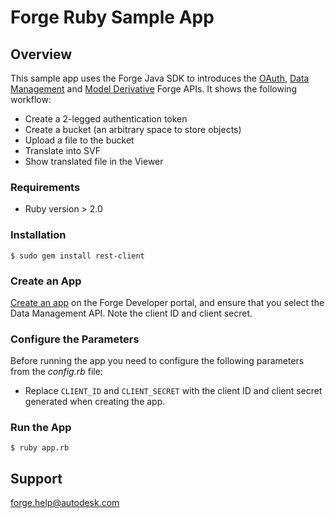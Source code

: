 # Forge Ruby Sample App

## Overview
This sample app uses the Forge Java SDK to introduces the [OAuth](https://developer.autodesk.com/en/docs/oauth/v2/overview/), [Data Management](https://developer.autodesk.com/en/docs/data/v2/overview/) and [Model Derivative](https://developer.autodesk.com/en/docs/model-derivative/v2/overview/) Forge APIs. It shows the following workflow:

* Create a 2-legged authentication token
* Create a bucket (an arbitrary space to store objects)
* Upload a file to the bucket
* Translate into SVF
* Show translated file in the Viewer

### Requirements
* Ruby version > 2.0

### Installation
```$ sudo gem install rest-client ```

### Create an App

[Create an app](https://developer.autodesk.com/en/docs/oauth/v2/tutorials/create-app/) on the Forge Developer portal, and ensure that you select the Data Management API. Note the client ID and client secret.

### Configure the Parameters

Before running the app you need to configure the following parameters from the *config.rb* file:

* Replace `CLIENT_ID` and `CLIENT_SECRET` with the client ID and client secret generated when creating the app.

### Run the App
```$ ruby app.rb ```
## Support
forge.help@autodesk.com
